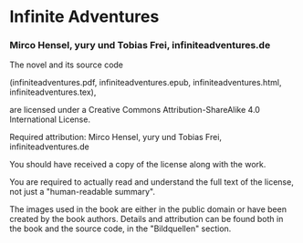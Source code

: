 # Infinite Adventures

### Mirco Hensel, yury und Tobias Frei, infiniteadventures.de

The novel and its source code

(infiniteadventures.pdf, infiniteadventures.epub,
infiniteadventures.html, infiniteadventures.tex),

are licensed under a
Creative Commons Attribution-ShareAlike 4.0 International License.

Required attribution:
Mirco Hensel, yury und Tobias Frei, infiniteadventures.de

You should have received a copy of the license along with the work.

You are required to actually read and understand the full text
of the license, not just a "human-readable summary".

The images used in the book are either in the public domain
or have been created by the book authors. Details and attribution
can be found both in the book and the source code,
in the "Bildquellen" section.
